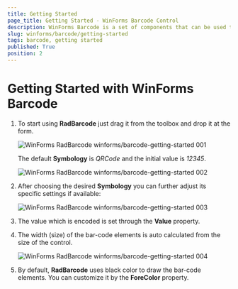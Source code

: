 ```yaml
---
title: Getting Started
page_title: Getting Started - WinForms Barcode Control
description: WinForms Barcode is a set of components that can be used to create, show and read barcodes. Learn how to get started with it.   
slug: winforms/barcode/getting-started
tags: barcode, getting started
published: True
position: 2
---
```


# Getting Started with WinForms Barcode

1. To start using **RadBarcode** just drag it from the toolbox and drop it at the form.

	![WinForms RadBarcode winforms/barcode-getting-started 001](images/barcode-getting-started001.png)

	The default **Symbology** is *QRCode* and the initial value is *12345*.

	![WinForms RadBarcode winforms/barcode-getting-started 002](images/barcode-getting-started002.png)

1. After choosing the desired **Symbology** you can further adjust its specific settings if available:

	![WinForms RadBarcode winforms/barcode-getting-started 003](images/barcode-getting-started003.png)

1. The value which is encoded is set through the **Value** property.

1. The width (size) of the bar-code elements is auto calculated from the size of the control.

	![WinForms RadBarcode winforms/barcode-getting-started 004](images/barcode-getting-started004.gif)

1. By default, **RadBarcode** uses black color to draw the bar-code elements. You can customize it by the **ForeColor** property.
 
        
